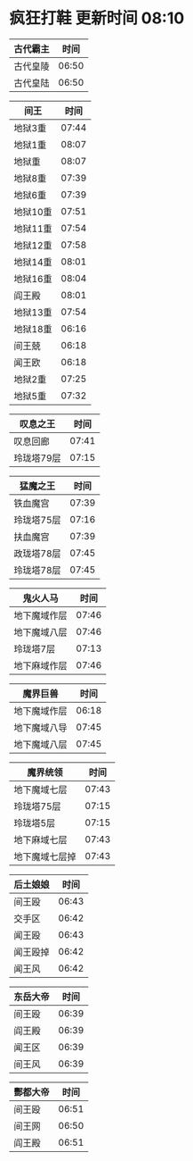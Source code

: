 # 疯狂打鞋 更新时间 08:10

| 古代霸主   | 时间    |
|--------|-------|
| 古代皇陵 | 06:50 |
| 古代皇陆 | 06:50 |

| 间王   | 时间    |
|--------|-------|
| 地狱3重 | 07:44 |
| 地狱1重 | 08:07 |
| 地狱重 | 08:07 |
| 地狱8重 | 07:39 |
| 地狱6重 | 07:39 |
| 地狱10重 | 07:51 |
| 地狱11重 | 07:54 |
| 地狱12重 | 07:58 |
| 地狱14重 | 08:01 |
| 地狱16重 | 08:04 |
| 阎王殿 | 08:01 |
| 地狱13重 | 07:54 |
| 地狱18重 | 06:16 |
| 间王兢 | 06:18 |
| 闻王欧 | 06:18 |
| 地狱2重 | 07:25 |
| 地狱5重 | 07:32 |

| 叹息之王   | 时间    |
|--------|-------|
| 叹息回廊 | 07:41 |
| 玲珑塔79层 | 07:15 |

| 猛魔之王   | 时间    |
|--------|-------|
| 铁血魔宫 | 07:39 |
| 玲珑塔75层 | 07:16 |
| 扶血魔宫 | 07:39 |
| 政珑塔78层 | 07:45 |
| 玲珑塔78层 | 07:45 |

| 鬼火人马   | 时间    |
|--------|-------|
| 地下魔域作层 | 07:46 |
| 地下魔域八层 | 07:46 |
| 玲珑塔7层 | 07:13 |
| 地下麻域作层 | 07:46 |

| 魔界巨兽   | 时间    |
|--------|-------|
| 地下魔域作层 | 06:18 |
| 地下魔域八导 | 07:45 |
| 地下魔域八层 | 07:45 |

| 魔界统领   | 时间    |
|--------|-------|
| 地下魔域七层 | 07:43 |
| 玲珑塔75层 | 07:15 |
| 玲珑塔5层 | 07:15 |
| 地下麻域七层 | 07:43 |
| 地下魔域七层掉 | 07:43 |

| 后土娘娘   | 时间    |
|--------|-------|
| 间王殴 | 06:43 |
| 交手区 | 06:42 |
| 闻王殴 | 06:43 |
| 闻王殴掉 | 06:42 |
| 闻王风 | 06:42 |

| 东岳大帝   | 时间    |
|--------|-------|
| 间王殴 | 06:39 |
| 阎王殿 | 06:39 |
| 闻王区 | 06:39 |
| 间王风 | 06:39 |

| 酆都大帝   | 时间    |
|--------|-------|
| 间王殴 | 06:51 |
| 间王网 | 06:50 |
| 阎王殿 | 06:51 |